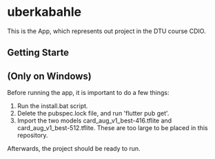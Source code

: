 # uberkabahle

This is the App, which represents out project in the DTU course CDIO.

## Getting Starte
## (Only on Windows)

Before running the app, it is important to do a few things:
1. Run the install.bat script.
2. Delete the pubspec.lock file, and run 'flutter pub get'.
3. Import the two models card_aug_v1_best-416.tflite and card_aug_v1_best-512.tflite. These are too large to be placed in this repository.

Afterwards, the project should be ready to run.
